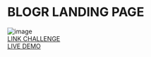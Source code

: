 # BLOGR LANDING PAGE
![image](https://github.com/JonathanManzanoDiaz/blogr-landing-page/assets/43423216/445ed7c7-d83b-40fe-9f48-5906e7e9e96d)
<br>
[LINK CHALLENGE](https://www.frontendmentor.io/challenges/blogr-landing-page-EX2RLAApP)
<br>
[LIVE DEMO](https://jonathanmanzanodiaz.github.io/frontendmentor/ALL-CHALLENGES/026-blogr-landing-page/)
